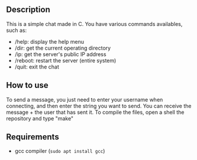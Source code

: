 ## Description

This is a simple chat made in C. You have various commands availables,
such as:

- /help: display the help menu
- /dir: get the current operating directory
- /ip: get the server's public IP address
- /reboot: restart the server (entire system)
- /quit: exit the chat

## How to use

To send a message, you just need to enter your username when connecting, and then enter the string you want to send. You can receive the message + the user that has sent it.
To compile the files, open a shell the repository and type "make"

## Requirements

- gcc compiler (`sudo apt install gcc`)
